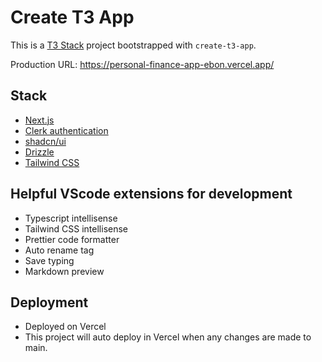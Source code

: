 # Create T3 App

This is a [T3 Stack](https://create.t3.gg/) project bootstrapped with `create-t3-app`.

Production URL: https://personal-finance-app-ebon.vercel.app/

## Stack
- [Next.js](https://nextjs.org)
- [Clerk authentication](https://clerk.com/)
- [shadcn/ui](https://ui.shadcn.com)
- [Drizzle](https://orm.drizzle.team)
- [Tailwind CSS](https://tailwindcss.com)

## Helpful VScode extensions for development
- Typescript intellisense
- Tailwind CSS intellisense
- Prettier code formatter
- Auto rename tag
- Save typing
- Markdown preview

## Deployment
- Deployed on Vercel
- This project will auto deploy in Vercel when any changes are made to main.


